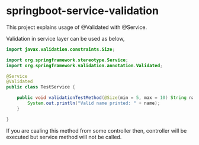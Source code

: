 # springboot-service-validation
This project explains usage of @Validated with @Service.

Validation in service layer can be used as below,

```java
import javax.validation.constraints.Size;

import org.springframework.stereotype.Service;
import org.springframework.validation.annotation.Validated;

@Service
@Validated
public class TestService {

	public void validationTestMethod(@Size(min = 5, max = 10) String name) {
		System.out.println("Valid name printed: " + name);
	}

}
```

If you are caaling this method from some controller then, controller will be  executed but service method will not be called.